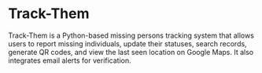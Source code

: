 # Track-Them
Track-Them is a Python-based missing persons tracking system that allows users to report missing individuals, update their statuses, search records, generate QR codes, and view the last seen location on Google Maps. It also integrates email alerts for verification.
